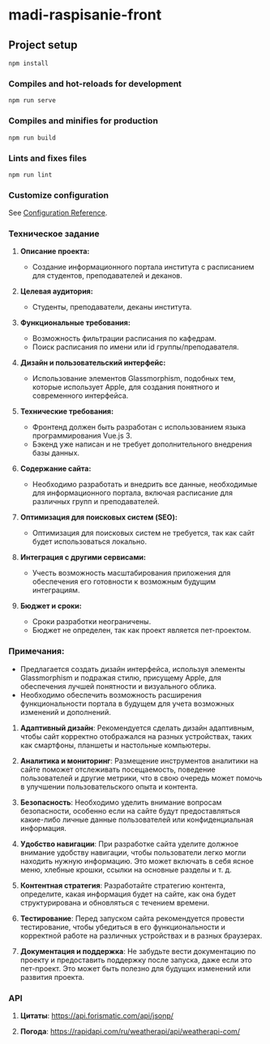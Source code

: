 # madi-raspisanie-front

## Project setup
```
npm install
```

### Compiles and hot-reloads for development
```
npm run serve
```

### Compiles and minifies for production
```
npm run build
```

### Lints and fixes files
```
npm run lint
```

### Customize configuration
See [Configuration Reference](https://cli.vuejs.org/config/).



### Техническое задание

1. **Описание проекта:**
   - Создание информационного портала института с расписанием для студентов, преподавателей и деканов.
   
2. **Целевая аудитория:**
   - Студенты, преподаватели, деканы института.
   
3. **Функциональные требования:**
   - Возможность фильтрации расписания по кафедрам.
   - Поиск расписания по имени или id группы/преподавателя.
   
4. **Дизайн и пользовательский интерфейс:**
   - Использование элементов Glassmorphism, подобных тем, которые использует Apple, для создания понятного и современного интерфейса.

5. **Технические требования:**
   - Фронтенд должен быть разработан с использованием языка программирования Vue.js 3.
   - Бэкенд уже написан и не требует дополнительного внедрения базы данных.

6. **Содержание сайта:**
   - Необходимо разработать и внедрить все данные, необходимые для информационного портала, включая расписание для различных групп и преподавателей.

7. **Оптимизация для поисковых систем (SEO):**
   - Оптимизация для поисковых систем не требуется, так как сайт будет использоваться локально.

8. **Интеграция с другими сервисами:**
   - Учесть возможность масштабирования приложения для обеспечения его готовности к возможным будущим интеграциям.

9. **Бюджет и сроки:**
   - Сроки разработки неограничены.
   - Бюджет не определен, так как проект является пет-проектом.

### Примечания:
- Предлагается создать дизайн интерфейса, используя элементы Glassmorphism и подражая стилю, присущему Apple, для обеспечения лучшей понятности и визуального облика.
- Необходимо обеспечить возможность расширения функциональности портала в будущем для учета возможных изменений и дополнений.

1. **Адаптивный дизайн**: Рекомендуется сделать дизайн адаптивным, чтобы сайт корректно отображался на разных устройствах, таких как смартфоны, планшеты и настольные компьютеры.

2. **Аналитика и мониторинг**: Размещение инструментов аналитики на сайте поможет отслеживать посещаемость, поведение пользователей и другие метрики, что в свою очередь может помочь в улучшении пользовательского опыта и контента.

3. **Безопасность**: Необходимо уделить внимание вопросам безопасности, особенно если на сайте будут предоставляться какие-либо личные данные пользователей или конфиденциальная информация.

4. **Удобство навигации**: При разработке сайта уделите должное внимание удобству навигации, чтобы пользователи легко могли находить нужную информацию. Это может включать в себя ясное меню, хлебные крошки, ссылки на основные разделы и т. д.

5. **Контентная стратегия**: Разработайте стратегию контента, определите, какая информация будет на сайте, как она будет структурирована и обновляться с течением времени.

6. **Тестирование**: Перед запуском сайта рекомендуется провести тестирование, чтобы убедиться в его функциональности и корректной работе на различных устройствах и в разных браузерах.

7. **Документация и поддержка**: Не забудьте вести документацию по проекту и предоставить поддержку после запуска, даже если это пет-проект. Это может быть полезно для будущих изменений или развития проекта.


### API

1. **Цитаты**: https://api.forismatic.com/api/jsonp/

2. **Погода**: https://rapidapi.com/ru/weatherapi/api/weatherapi-com/ 
